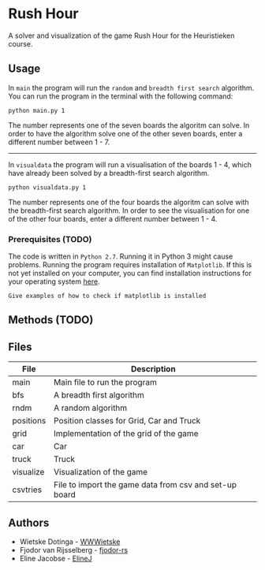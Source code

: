 # Rush Hour
A solver and visualization of the game Rush Hour for the Heuristieken course. 

## Usage

In `main` the program will run the `random` and `breadth first search` algorithm. You can run the program in the terminal with the following command: 

```
python main.py 1
```

The number represents one of the seven boards the algoritm can solve. In order to have the algorithm solve one of the other seven boards, enter a different number between 1 - 7.  

-----

In `visualdata` the program will run a visualisation of the boards 1 - 4, which have already been solved by a breadth-first search algorithm. 

```
python visualdata.py 1
```

The number represents one of the four boards the algoritm can solve with the breadth-first search algorithm. In order to see the visualisation for one of the other four boards, enter a different number between 1 - 4.  

### Prerequisites (TODO)

The code is written in `Python 2.7`. Running it in Python 3 might cause problems. Running the program requires installation of `Matplotlib`. If this is not yet installed on your computer, you can find installation instructions for your operating system [here](http://matplotlib.org/users/installing.html).

```
Give examples of how to check if matplotlib is installed
```

## Methods (TODO)

## Files ##

File          | Description
------------- | -------------
main          | Main file to run the program
bfs           | A breadth first algorithm 
rndm          | A random algorithm
positions     | Position classes for Grid, Car and Truck
grid          | Implementation of the grid of the game
car           | Car 
truck         | Truck
visualize     | Visualization of the game
csvtries      | File to import the game data from csv and set-up board


## Authors

* Wietske Dotinga - [WWWietske](https://github.com/WWWietske)
* Fjodor van Rijsselberg - [fjodor-rs](https://github.com/fjodor-rs)
* Eline Jacobse - [ElineJ](https://github.com/ElineJ)

